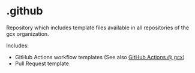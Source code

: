 # .github

Repository which includes template files available in all repositories of the gcx organization.

Includes:
- GitHub Actions workflow templates (See also [GitHub Actions @ gcx](https://wiki.gcxi.de/display/TENG/GitHub%3A+Actions))
- Pull Request template

